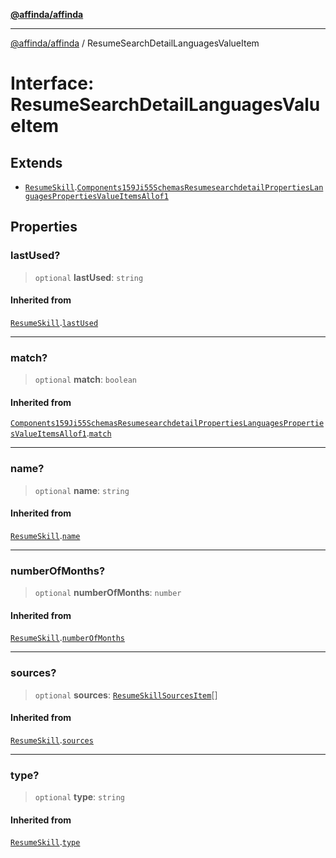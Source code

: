 [**@affinda/affinda**](../README.md)

***

[@affinda/affinda](../globals.md) / ResumeSearchDetailLanguagesValueItem

# Interface: ResumeSearchDetailLanguagesValueItem

## Extends

- [`ResumeSkill`](ResumeSkill.md).[`Components159Ji55SchemasResumesearchdetailPropertiesLanguagesPropertiesValueItemsAllof1`](Components159Ji55SchemasResumesearchdetailPropertiesLanguagesPropertiesValueItemsAllof1.md)

## Properties

### lastUsed?

> `optional` **lastUsed**: `string`

#### Inherited from

[`ResumeSkill`](ResumeSkill.md).[`lastUsed`](ResumeSkill.md#lastused)

***

### match?

> `optional` **match**: `boolean`

#### Inherited from

[`Components159Ji55SchemasResumesearchdetailPropertiesLanguagesPropertiesValueItemsAllof1`](Components159Ji55SchemasResumesearchdetailPropertiesLanguagesPropertiesValueItemsAllof1.md).[`match`](Components159Ji55SchemasResumesearchdetailPropertiesLanguagesPropertiesValueItemsAllof1.md#match)

***

### name?

> `optional` **name**: `string`

#### Inherited from

[`ResumeSkill`](ResumeSkill.md).[`name`](ResumeSkill.md#name)

***

### numberOfMonths?

> `optional` **numberOfMonths**: `number`

#### Inherited from

[`ResumeSkill`](ResumeSkill.md).[`numberOfMonths`](ResumeSkill.md#numberofmonths)

***

### sources?

> `optional` **sources**: [`ResumeSkillSourcesItem`](ResumeSkillSourcesItem.md)[]

#### Inherited from

[`ResumeSkill`](ResumeSkill.md).[`sources`](ResumeSkill.md#sources)

***

### type?

> `optional` **type**: `string`

#### Inherited from

[`ResumeSkill`](ResumeSkill.md).[`type`](ResumeSkill.md#type)
